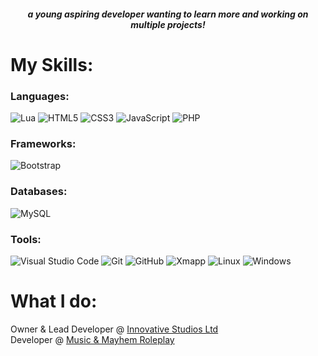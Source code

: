 <h5 align="center">a young aspiring developer wanting to learn more and working on multiple projects!</h5>

# My Skills:
### Languages:
![Lua](https://img.shields.io/badge/Lua-2C2D72?style=for-the-badge&logo=lua&logoColor=white)
![HTML5](https://img.shields.io/badge/html5-%23E34F26.svg?style=for-the-badge&logo=html5&logoColor=white)
![CSS3](https://img.shields.io/badge/css3-%231572B6.svg?style=for-the-badge&logo=css3&logoColor=white)
![JavaScript](https://img.shields.io/badge/javascript%20-%23323330.svg?&style=for-the-badge&logo=javascript&logoColor=%23F7DF1E)
![PHP](https://img.shields.io/badge/php%20-1A2C34?&style=for-the-badge&logo=php)

### Frameworks:
![Bootstrap](https://img.shields.io/badge/bootstrap%20-%23563D7C.svg?&style=for-the-badge&logo=bootstrap&logoColor=white)

### Databases:
![MySQL](https://img.shields.io/badge/MySQL-00000F?style=for-the-badge&logo=mysql&logoColor=white)

### Tools:
![Visual Studio Code](https://img.shields.io/badge/Visual%20Studio%20Code-0078d7.svg?style=for-the-badge&logo=visual-studio-code&logoColor=white)
![Git](https://img.shields.io/badge/git-%23F05033.svg?style=for-the-badge&logo=git&logoColor=white)
![GitHub](https://img.shields.io/badge/github-%23121011.svg?style=for-the-badge&logo=github&logoColor=white)
![Xmapp](https://img.shields.io/badge/Xampp-F37623?style=for-the-badge&logo=xampp&logoColor=white)
![Linux](https://img.shields.io/badge/Linux-FCC624?style=for-the-badge&logo=linux&logoColor=black)
![Windows](https://img.shields.io/badge/Windows-0078D6?style=for-the-badge&logo=windows&logoColor=white)

# What I do:
Owner & Lead Developer @ [Innovative Studios Ltd](https://github.com/Innovative-Studios)
<br>
Developer @ [Music & Mayhem Roleplay](https://discord.gg/mnmrp) 
